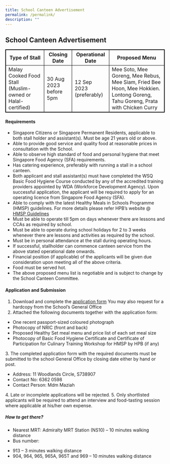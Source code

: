 ```yaml
---
title: School Canteen Advertisement
permalink: /permalink/
description: ""
---
```

<style>
table, th, td {
  border:1px solid black;
}
</style>

<h2>School Canteen Advertisement</h2>

<table style="width:100%">
  <tbody><tr>
    <th>Type of Stall</th>
    <th>Closing Date</th>
    <th>Operational Date</th>
		  <th>Proposed Menu</th>
  </tr>
  <tr>
    <td>Malay Cooked Food Stall (Muslim-owned or Halal-certified)</td>
    <td>30 Aug 2023 before 5pm</td>
    <td>12 Sep 2023 (preferably)</td>
		<td>Mee Soto, Mee Goreng, Mee Rebus, Mee Siam, Fried Bee Hoon, Mee Hokkien. Lontong Goreng, Tahu Goreng, Prata with Chicken Curry</td>
  </tr>	
</tbody>
</table>

#### Requirements
* Singapore Citizens or Singapore Permanent Residents, applicable to both stall holder and assistant(s). Must be age 21 years old or above. 
* Able to provide good service and quality food at reasonable prices in consultation with the School. 
* Able to observe high standard of food and personal hygiene that meet Singapore Food Agency (SFA) requirements. 
* Has catering experience, preferably with running a stall in a school canteen.
* Both applicant and stall assistant(s) must have completed the WSQ Basic Food Hygiene Course conducted by any of the accredited training providers appointed by WDA (Workforce Development Agency). Upon successful application, the applicant will be required to apply for an operating licence from Singapore Food Agency (SFA). 
* Able to comply with the latest Healthy Meals in Schools Programme (HMSP) guidelines. For more details please refer HPB’s website @  [HMSP Guidelines](/files/hmsp_guidelines.pdf)
* Must be able to operate till 5pm on days whenever there are lessons and CCAs as required by school. 
* Must be able to operate during school holidays for 2 to 3 weeks whenever there are lessons and activities as required by the school.
* 	Must be in personal attendance at the stall during operating hours. 
* If successful, stallholder can commence canteen service from the above stated operational date onwards.
* Financial position (if applicable) of the applicants will be given due consideration upon meeting all of the above criteria. 
* Food must be served hot.
* The above proposed menu list is negotiable and is subject to change by the School Canteen Committee. 

	
#### Application and Submission

1. Download and complete the [application form](/files/application_for_canteen_stall.pdf) You may also request for a hardcopy from the School’s General Office 
2. 	Attached the following documents together with the application form:
<ul>
	<li>One recent passport-sized coloured photograph</li>
<li>Photocopy of NRIC (front and back)</li>
	<li>	Proposed Healthy Set meal menu and price list of each set meal size </li>
<li>	Photocopy of Basic Food Hygiene Certificate and Certificate of Participation for Culinary Training Workshop for HMSP by HPB (if any) </li>
</ul>
3. The completed application form with the required documents must be submitted to the school General Office by closing date either by hand or post. <ul><li>Address: 11 Woodlands Circle, S738907 </li> <li>Contact No: 6362 0598 </li> <li>Contact Person: Mdm Maziah </li></ul>
4. Late or incomplete applications will be rejected.
5. Only shortlisted applicants will be required to attend an interview and food-tasting session where applicable at his/her own expense.

##### How to get there?
*   Nearest MRT: Admiralty MRT Station (NS10) – 10 minutes walking distance
*   Bus number: 
<ul> 
	<li>913 – 3 minutes walking distance </li>
<li>904, 964, 965, 965A, 965T and 969 – 10 minutes walking distance</li>
	</ul>